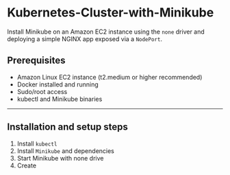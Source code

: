 # Kubernetes-Cluster-with-Minikube

Install Minikube on an Amazon EC2 instance using the `none` driver and deploying a simple NGINX app exposed via a `NodePort`.

## Prerequisites

- Amazon Linux EC2 instance (t2.medium or higher recommended)
- Docker installed and running
- Sudo/root access
- kubectl and Minikube binaries

---

## Installation and setup steps

1. Install `kubectl`
2. Install `Minikube` and dependencies
3. Start Minikube with none drive
4. Create 
